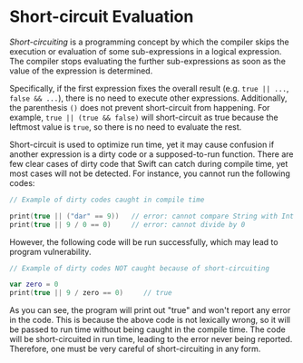 # Short-circuit Evaluation

*Short-circuiting* is a programming concept by which the compiler skips the execution or evaluation of some sub-expressions in a logical expression. The compiler stops evaluating the further sub-expressions as soon as the value of the expression is determined.

Specifically, if the first expression fixes the overall result (e.g. `true || ...`, `false && ...`), there is no need to execute other expressions. Additionally, the parenthesis `()` does not prevent short-circuit from happening. For example, `true || (true && false)` will short-circuit as true because the leftmost value is `true`, so there is no need to evaluate the rest.

Short-circuit is used to optimize run time, yet it may cause confusion if another expression is a dirty code or a supposed-to-run function. There are few clear cases of dirty code that Swift can catch during compile time, yet most cases will not be detected. For instance, you cannot run the following codes:

```swift
// Example of dirty codes caught in compile time

print(true || ("dar" == 9))   // error: cannot compare String with Int
print(true || 9 / 0 == 0)     // error: cannot divide by 0
```

However, the following code will be run successfully, which may lead to program vulnerability.

```swift
// Example of dirty codes NOT caught because of short-circuiting

var zero = 0
print(true || 9 / zero == 0)     // true
```

As you can see, the program will print out "true" and won't report any error in the code. This is because the above code is not lexically wrong, so it will be passed to run time without being caught in the compile time. The code will be short-circuited in run time, leading to the error never being reported. Therefore, one must be very careful of short-circuiting in any form.